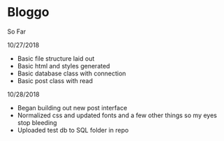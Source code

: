 # Bloggo

So Far

10/27/2018
- Basic file structure laid out
- Basic html and styles generated
- Basic database class with connection
- Basic post class with read

10/28/2018
- Began building out new post interface
- Normalized css and updated fonts and a few other things so my eyes stop bleeding
- Uploaded test db to SQL folder in repo